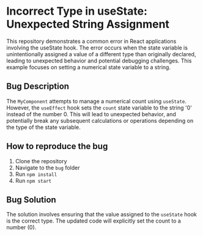 # Incorrect Type in useState: Unexpected String Assignment

This repository demonstrates a common error in React applications involving the useState hook.  The error occurs when the state variable is unintentionally assigned a value of a different type than originally declared, leading to unexpected behavior and potential debugging challenges. This example focuses on setting a numerical state variable to a string.

## Bug Description
The `MyComponent` attempts to manage a numerical count using `useState`. However, the `useEffect` hook sets the `count` state variable to the string '0' instead of the number 0. This will lead to unexpected behavior, and potentially break any subsequent calculations or operations depending on the type of the state variable.

## How to reproduce the bug
1. Clone the repository
2. Navigate to the `bug` folder
3. Run `npm install`
4. Run `npm start`

## Bug Solution
The solution involves ensuring that the value assigned to the `useState` hook is the correct type. The updated code will explicitly set the count to a number (0).